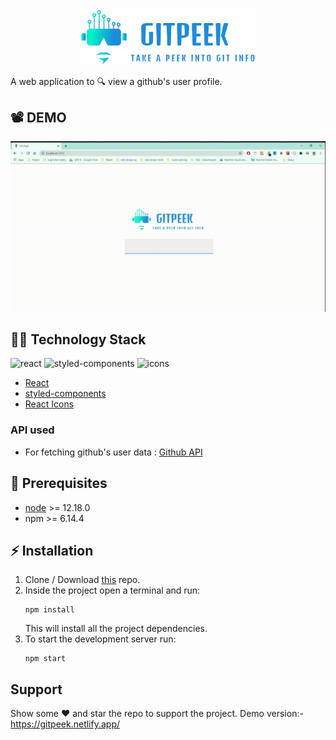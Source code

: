<p align="center">
    <img src="./src/assets/gitpeeklogo.png" alt="gitpeek" width="280px">
</p>

A web application to  :mag:  view a github's user profile. 

## :film_projector: DEMO
<p align="center">
<img src="./src/assets/demoView.gif" width="700px" alt="Demo of Webapp">
</p>


## :man_technologist: Technology Stack
![react](https://img.shields.io/badge/frontend-react-61dafb?style=flat&logo=React)
![styled-components](https://img.shields.io/badge/styling-styled--components-%23DB7093?style=flat&logo=styled-components)
![icons](https://img.shields.io/badge/icons-react--icons-red?style=flat&logo=React)


* [React](https://reactjs.org/)
* [styled-components](https://styled-components.com/)
* [React Icons](https://react-icons.github.io/react-icons/)

### API used
* For fetching github's user data : [Github API](https://developer.github.com/v3/)

## :hatching_chick: Prerequisites
* [node](https://nodejs.org/en/) >= 12.18.0
* npm >= 6.14.4

## :zap: Installation

1. Clone / Download [this](https://github.com/ganesh1172/gitpeek.git) repo.
2. Inside the project open a terminal and run:
    ```
    npm install
    ```
    This will install all the project dependencies.
3. To start the development server run:
    ```
    npm start
    ```
## Support

Show some :heart: and star the repo to support the project. Demo version:- https://gitpeek.netlify.app/
